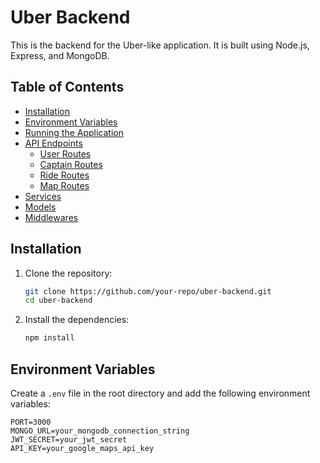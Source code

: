 # Uber Backend

This is the backend for the Uber-like application. It is built using Node.js, Express, and MongoDB.

## Table of Contents

- [Installation](#installation)
- [Environment Variables](#environment-variables)
- [Running the Application](#running-the-application)
- [API Endpoints](#api-endpoints)
  - [User Routes](#user-routes)
  - [Captain Routes](#captain-routes)
  - [Ride Routes](#ride-routes)
  - [Map Routes](#map-routes)
- [Services](#services)
- [Models](#models)
- [Middlewares](#middlewares)

## Installation

1. Clone the repository:
    ```sh
    git clone https://github.com/your-repo/uber-backend.git
    cd uber-backend
    ```

2. Install the dependencies:
    ```sh
    npm install
    ```

## Environment Variables

Create a `.env` file in the root directory and add the following environment variables:

```env
PORT=3000
MONGO_URL=your_mongodb_connection_string
JWT_SECRET=your_jwt_secret
API_KEY=your_google_maps_api_key